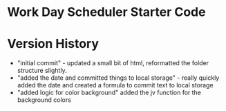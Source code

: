 # Work Day Scheduler Starter Code

# Version History

- "initial commit" - updated a small bit of html, reformatted the folder structure slightly.
- "added the date and committed things to local storage" - really quickly added the date and created a formula to commit text to local storage
- "added logic for color background" added the jv function for the background colors 
